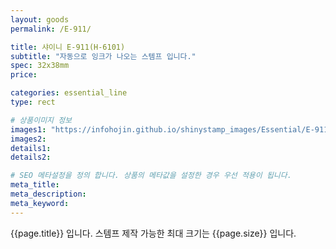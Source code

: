 ```yaml
---
layout: goods
permalink: /E-911/

title: 샤이니 E-911(H-6101)
subtitle: "자동으로 잉크가 나오는 스템프 입니다."
spec: 32x38mm
price: 

categories: essential_line
type: rect

# 상품이미지 정보
images1: "https://infohojin.github.io/shinystamp_images/Essential/E-911/E-911_1.jpg"
images2:
details1:
details2:    

# SEO 메타설정을 정의 합니다. 상품의 메타값을 설정한 경우 우선 적용이 됩니다.
meta_title: 
meta_description:
meta_keyword:
---
```


{{page.title}} 입니다. 스템프 제작 가능한 최대 크기는 {{page.size}} 입니다.